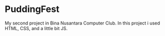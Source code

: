 # PuddingFest
My second project in Bina Nusantara Computer Club. In this project i used HTML, CSS, and a little bit JS.
